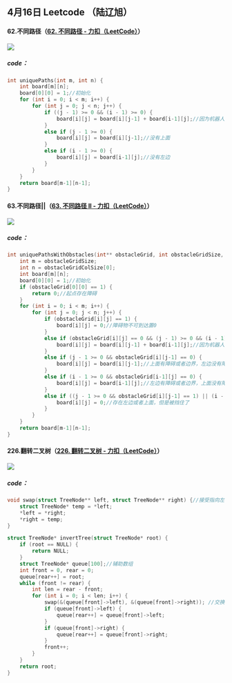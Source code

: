 ## 4月16日 Leetcode （陆辽旭）

#### 62.不同路径（[62. 不同路径 - 力扣（LeetCode）](https://leetcode.cn/problems/unique-paths/description/)）

![](https://gitee.com/knoci/picture/raw/master/QQ截图20240416210540.png)

##### code：

```c
int uniquePaths(int m, int n) {
    int board[m][n];
    board[0][0] = 1;//初始化
    for (int i = 0; i < m; i++) {
        for (int j = 0; j < n; j++) {
            if ((j - 1) >= 0 && (i - 1) >= 0) {
                board[i][j] = board[i][j-1] + board[i-1][j];//因为机器人只能走右和下，因此当前路径就是左和上的和
            }
            else if (j - 1 >= 0) {
                board[i][j] = board[i][j-1];//没有上面
            }
            else if (i - 1 >= 0) {
                board[i][j] = board[i-1][j];//没有左边
            }
        }
    }
    return board[m-1][n-1];
}
```





#### 63.不同路径||（[63. 不同路径 II - 力扣（LeetCode）](https://leetcode.cn/problems/unique-paths-ii/description/)）

![](https://gitee.com/knoci/picture/raw/master/QQ截图20240416212233.png)

##### code：

```c
int uniquePathsWithObstacles(int** obstacleGrid, int obstacleGridSize, int* obstacleGridColSize) {
    int m = obstacleGridSize;
    int n = obstacleGridColSize[0];
    int board[m][n];
    board[0][0] = 1;//初始化
    if (obstacleGrid[0][0] == 1) {
        return 0;//起点存在障碍
    }
    for (int i = 0; i < m; i++) {
        for (int j = 0; j < n; j++) {
            if (obstacleGrid[i][j] == 1) {
                board[i][j] = 0;//障碍物不可到达置0
            }
            else if (obstacleGrid[i][j] == 0 && (j - 1) >= 0 && (i - 1) >= 0 && obstacleGrid[i][j-1] == 0 && obstacleGrid[i-1][j] == 0){
                board[i][j] = board[i][j-1] + board[i-1][j];//因为机器人只能走右和下，因此当前路径就是左和上的和，前提是左和上没有障碍
            }
            else if (j - 1 >= 0 && obstacleGrid[i][j-1] == 0) {
                board[i][j] = board[i][j-1];//上面有障碍或者边界，左边没有障碍
            }
            else if (i - 1 >= 0 && obstacleGrid[i-1][j] == 0) {
                board[i][j] = board[i-1][j];//左边有障碍或者边界，上面没有障碍
            }
            else if ((j - 1 >= 0 && obstacleGrid[i][j-1] == 1) || (i - 1 >= 0 && obstacleGrid[i-1][j] == 1)){
                board[i][j] = 0;//存在左边或者上面，但是被挡住了
            }
        }
    }
    return board[m-1][n-1];
}
```





#### 226.翻转二叉树（[226. 翻转二叉树 - 力扣（LeetCode）](https://leetcode.cn/problems/invert-binary-tree/description/)）

![](https://gitee.com/knoci/picture/raw/master/QQ截图20240416215313.png)

##### code：

```c
void swap(struct TreeNode** left, struct TreeNode** right) {//接受指向左右子节点指针的指针，以便能够直接修改节点
    struct TreeNode* temp = *left;
    *left = *right;
    *right = temp;
}

struct TreeNode* invertTree(struct TreeNode* root) {
    if (root == NULL) {
        return NULL;
    }
    struct TreeNode* queue[100];//辅助数组
    int front = 0, rear = 0;
    queue[rear++] = root;
    while (front != rear) {
        int len = rear - front;
        for (int i = 0; i < len; i++) {
            swap(&(queue[front]->left), &(queue[front]->right)); //交换左右子节点
            if (queue[front]->left) {
                queue[rear++] = queue[front]->left;
            }
            if (queue[front]->right) {
                queue[rear++] = queue[front]->right;
            }
            front++;
        }
    }
    return root;
}
```

